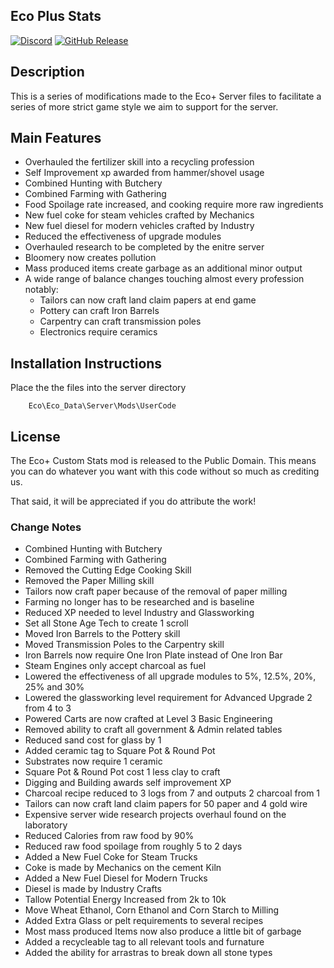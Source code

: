 Eco Plus Stats 
-----------------

[![Discord](https://discordapp.com/api/guilds/873178918302146600/widget.png)](https://discord.gg/dC5KftVjCC)
[![GitHub Release](https://img.shields.io/github/v/release/D-Kalkan/Custom-Stats-Eco.svg)](https://github.com/D-Kalkan/Custom-Stats-Eco/releases)

## Description ##

This is a series of modifications made to the Eco+ Server files to facilitate a series of more strict game style we aim to support for the server.<br>

## Main Features ##

* Overhauled the fertilizer skill into a recycling profession
* Self Improvement xp awarded from hammer/shovel usage
* Combined Hunting with Butchery
* Combined Farming with Gathering
* Food Spoilage rate increased, and cooking require more raw ingredients
* New fuel coke for steam vehicles crafted by Mechanics
* New fuel diesel for modern vehicles crafted by Industry
* Reduced the effectiveness of upgrade modules
* Overhauled research to be completed by the enitre server
* Bloomery now creates pollution
* Mass produced items create garbage as an additional minor output
* A wide range of balance changes touching almost every profession notably: <br>
	- Tailors can now craft land claim papers at end game <br>
	- Pottery can craft Iron Barrels <br>
	- Carpentry can craft transmission poles <br>
	- Electronics require ceramics <br>



## Installation Instructions ##

Place the the files into the server directory 

		Eco\Eco_Data\Server\Mods\UserCode

## License ##

The Eco+ Custom Stats mod is released to the Public Domain. This means you can do whatever you want with this code without so much as crediting us.

That said, it will be appreciated if you do attribute the work!




### Change Notes ###

* Combined Hunting with Butchery
* Combined Farming with Gathering
* Removed the Cutting Edge Cooking Skill
* Removed the Paper Milling skill
* Tailors now craft paper because of the removal of paper milling 
* Farming no longer has to be researched and is baseline
* Reduced XP needed to level Industry and Glassworking
* Set all Stone Age Tech to create 1 scroll
* Moved Iron Barrels to the Pottery skill
* Moved Transmission Poles to the Carpentry skill 
* Iron Barrels now require One Iron Plate instead of One Iron Bar
* Steam Engines only accept charcoal as fuel
* Lowered the effectiveness of all upgrade modules to 5%, 12.5%, 20%, 25% and 30%
* Lowered the glassworking level requirement for Advanced Upgrade 2 from 4 to 3
* Powered Carts are now crafted at Level 3 Basic Engineering
* Removed ability to craft all government & Admin related tables
* Reduced sand cost for glass by 1
* Added ceramic tag to Square Pot & Round Pot
* Substrates now require 1 ceramic
* Square Pot & Round Pot cost 1 less clay to craft
* Digging and Building awards self improvement XP
* Charcoal recipe reduced to 3 logs from 7 and outputs 2 charcoal from 1
* Tailors can now craft land claim papers for 50 paper and 4 gold wire
* Expensive server wide research projects overhaul found on the laboratory 
* Reduced Calories from raw food by 90%
* Reduced raw food spoilage from roughly 5 to 2 days 
* Added a New Fuel Coke for Steam Trucks 
* Coke is made by Mechanics on the cement Kiln
* Added a New Fuel Diesel for Modern Trucks 
* Diesel is made by Industry Crafts
* Tallow Potential Energy Increased from 2k to 10k
* Move Wheat Ethanol, Corn Ethanol and Corn Starch to Milling
* Added Extra Glass or pelt requirements to several recipes
* Most mass produced Items now also produce a little bit of garbage
* Added a recycleable tag to all relevant tools and furnature 
* Added the ability for arrastras to break down all stone types

